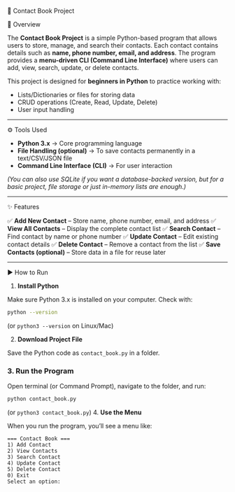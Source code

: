 📖 Contact Book Project

📌 Overview

The **Contact Book Project** is a simple Python-based program that allows users to store, manage, and search their contacts. Each contact contains details such as **name, phone number, email, and address**. The program provides a **menu-driven CLI (Command Line Interface)** where users can add, view, search, update, or delete contacts.

This project is designed for **beginners in Python** to practice working with:

* Lists/Dictionaries or files for storing data
* CRUD operations (Create, Read, Update, Delete)
* User input handling

---
⚙️ Tools Used

* **Python 3.x** → Core programming language
* **File Handling (optional)** → To save contacts permanently in a text/CSV/JSON file
* **Command Line Interface (CLI)** → For user interaction

*(You can also use SQLite if you want a database-backed version, but for a basic project, file storage or just in-memory lists are enough.)*

---

✨ Features

✅ **Add New Contact** – Store name, phone number, email, and address
✅ **View All Contacts** – Display the complete contact list
✅ **Search Contact** – Find contact by name or phone number
✅ **Update Contact** – Edit existing contact details
✅ **Delete Contact** – Remove a contact from the list
✅ **Save Contacts (optional)** – Store data in a file for reuse later

---

▶️ How to Run

1. **Install Python**

Make sure Python 3.x is installed on your computer.
Check with:

```bash
python --version
```

(or `python3 --version` on Linux/Mac)

2. **Download Project File**

Save the Python code as `contact_book.py` in a folder.

### 3. **Run the Program**

Open terminal (or Command Prompt), navigate to the folder, and run:

```bash
python contact_book.py
```

(or `python3 contact_book.py`)
4. **Use the Menu**

When you run the program, you’ll see a menu like:

```
=== Contact Book ===
1) Add Contact
2) View Contacts
3) Search Contact
4) Update Contact
5) Delete Contact
0) Exit
Select an option:
```
